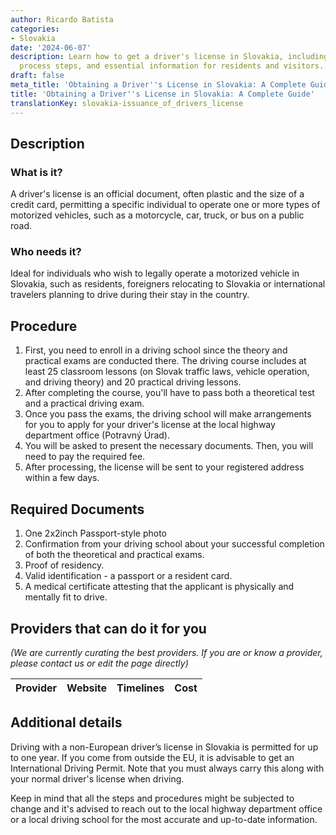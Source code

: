 ```yaml
---
author: Ricardo Batista
categories:
- Slovakia
date: '2024-06-07'
description: Learn how to get a driver's license in Slovakia, including required documents,
  process steps, and essential information for residents and visitors.
draft: false
meta_title: 'Obtaining a Driver''s License in Slovakia: A Complete Guide'
title: 'Obtaining a Driver''s License in Slovakia: A Complete Guide'
translationKey: slovakia-issuance_of_drivers_license
---
```



## Description
### What is it?
A driver's license is an official document, often plastic and the size of a credit card, permitting a specific individual to operate one or more types of motorized vehicles, such as a motorcycle, car, truck, or bus on a public road.
### Who needs it?
Ideal for individuals who wish to legally operate a motorized vehicle in Slovakia, such as residents, foreigners relocating to Slovakia or international travelers planning to drive during their stay in the country.

## Procedure
1. First, you need to enroll in a driving school since the theory and practical exams are conducted there. The driving course includes at least 25 classroom lessons (on Slovak traffic laws, vehicle operation, and driving theory) and 20 practical driving lessons.
2. After completing the course, you'll have to pass both a theoretical test and a practical driving exam.
3. Once you pass the exams, the driving school will make arrangements for you to apply for your driver's license at the local highway department office (Potravný Úrad).
4. You will be asked to present the necessary documents. Then, you will need to pay the required fee.
5. After processing, the license will be sent to your registered address within a few days.

## Required Documents
1. One 2x2inch Passport-style photo
2. Confirmation from your driving school about your successful completion of both the theoretical and practical exams.
3. Proof of residency.
4. Valid identification - a passport or a resident card.
5. A medical certificate attesting that the applicant is physically and mentally fit to drive.

## Providers that can do it for you

_(We are currently curating the best providers. If you are or know a provider, please contact us or edit the page directly)_

| Provider        |     Website     |     Timelines    |       Cost      |
| --------------- | --------------- |  :-------------: | :-------------: |

## Additional details
Driving with a non-European driver’s license in Slovakia is permitted for up to one year. If you come from outside the EU, it is advisable to get an International Driving Permit. Note that you must always carry this along with your normal driver's license when driving.

Keep in mind that all the steps and procedures might be subjected to change and it's advised to reach out to the local highway department office or a local driving school for the most accurate and up-to-date information.